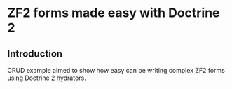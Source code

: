 ZF2 forms made easy with Doctrine 2
===================================

Introduction
------------
CRUD example aimed to show how easy can be writing complex ZF2 forms using Doctrine 2 hydrators.
